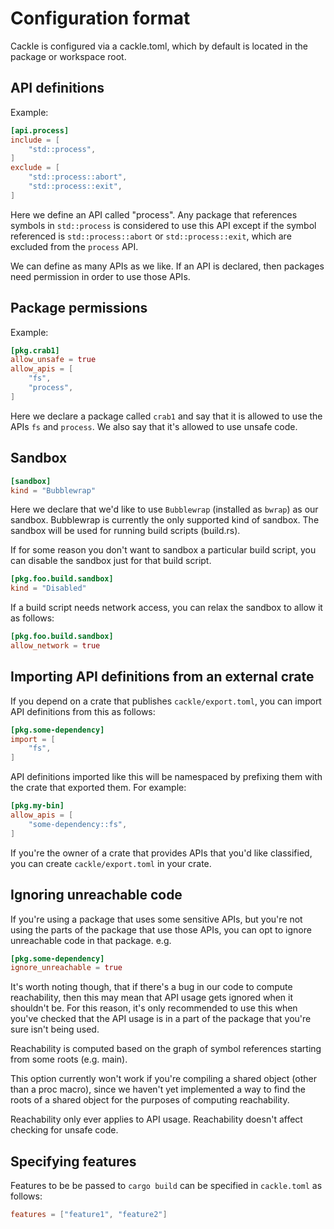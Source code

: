 # Configuration format

Cackle is configured via a cackle.toml, which by default is located in the package or workspace
root.

## API definitions

Example:

```toml
[api.process]
include = [
    "std::process",
]
exclude = [
    "std::process::abort",
    "std::process::exit",
]
```

Here we define an API called "process". Any package that references symbols in `std::process` is
considered to use this API except if the symbol referenced is `std::process::abort` or
`std::process::exit`, which are excluded from the `process` API.

We can define as many APIs as we like. If an API is declared, then packages need permission in order
to use those APIs.

## Package permissions

Example:

```toml
[pkg.crab1]
allow_unsafe = true
allow_apis = [
    "fs",
    "process",
]
```

Here we declare a package called `crab1` and say that it is allowed to use the APIs `fs` and
`process`. We also say that it's allowed to use unsafe code.

## Sandbox

```toml
[sandbox]
kind = "Bubblewrap"
```

Here we declare that we'd like to use `Bubblewrap` (installed as `bwrap`) as our sandbox. Bubblewrap
is currently the only supported kind of sandbox. The sandbox will be used for running build scripts
(build.rs).

If for some reason you don't want to sandbox a particular build script, you can disable the sandbox
just for that build script.

```toml
[pkg.foo.build.sandbox]
kind = "Disabled"
```

If a build script needs network access, you can relax the sandbox to allow it as follows:

```toml
[pkg.foo.build.sandbox]
allow_network = true
```

## Importing API definitions from an external crate

If you depend on a crate that publishes `cackle/export.toml`, you can import API definitions from
this as follows:

```toml
[pkg.some-dependency]
import = [
    "fs",
]
```

API definitions imported like this will be namespaced by prefixing them with the crate that exported
them. For example:

```toml
[pkg.my-bin]
allow_apis = [
    "some-dependency::fs",
]
```

If you're the owner of a crate that provides APIs that you'd like classified, you can create
`cackle/export.toml` in your crate.

## Ignoring unreachable code

If you're using a package that uses some sensitive APIs, but you're not using the parts of the
package that use those APIs, you can opt to ignore unreachable code in that package. e.g.

```toml
[pkg.some-dependency]
ignore_unreachable = true
```

It's worth noting though, that if there's a bug in our code to compute reachability, then this may
mean that API usage gets ignored when it shouldn't be. For this reason, it's only recommended to use
this when you've checked that the API usage is in a part of the package that you're sure isn't being
used.

Reachability is computed based on the graph of symbol references starting from some roots (e.g.
main).

This option currently won't work if you're compiling a shared object (other than a proc macro),
since we haven't yet implemented a way to find the roots of a shared object for the purposes of
computing reachability.

Reachability only ever applies to API usage. Reachability doesn't affect checking for unsafe code.

## Specifying features

Features to be be passed to `cargo build` can be specified in `cackle.toml` as follows:

```toml
features = ["feature1", "feature2"]
```
